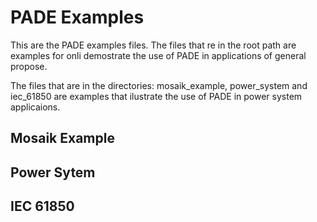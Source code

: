 # PADE Examples

This are the PADE examples files. The files that re in the root path are examples for onli demostrate the use of PADE in applications of general propose.

The files that are in the directories: mosaik\_example, power\_system and iec\_61850 are examples that ilustrate the use of PADE in power system applicaions.

## Mosaik Example

## Power Sytem

## IEC 61850


